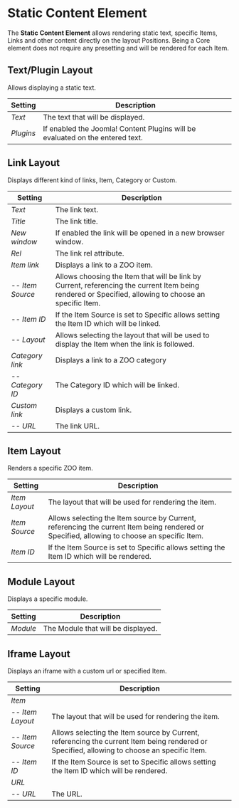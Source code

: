 # Static Content Element

The **Static Content Element** allows rendering static text, specific Items, Links and other content directly on the layout Positions. Being a Core element does not require any presetting and will be rendered for each Item.

## Text/Plugin Layout

Allows displaying a static text.

| Setting   | Description                                                                   |
| --------- | ----------------------------------------------------------------------------- |
| _Text_    | The text that will be displayed.                                              |
| _Plugins_ | If enabled the Joomla! Content Plugins will be evaluated on the entered text. |

## Link Layout

Displays different kind of links, Item, Category or Custom.

| Setting          | Description                                                                                                                                           |
| ---------------- | ----------------------------------------------------------------------------------------------------------------------------------------------------- |
| _Text_           | The link text.                                                                                                                                        |
| _Title_          | The link title.                                                                                                                                       |
| _New window_     | If enabled the link will be opened in a new browser window.                                                                                           |
| _Rel_            | The link rel attribute.                                                                                                                               |
| _Item link_      | Displays a link to a ZOO item.                                                                                                                        |
| -- _Item Source_ | Allows choosing the Item that will be link by Current, referencing the current Item being rendered or Specified, allowing to choose an specific Item. |
| -- _Item ID_     | If the Item Source is set to Specific allows setting the Item ID which will be linked.                                                                |
| -- _Layout_      | Allows selecting the layout that will be used to display the Item when the link is followed.                                                          |
| _Category link_  | Displays a link to a ZOO category                                                                                                                     |
| -- _Category ID_ | The Category ID which will be linked.                                                                                                                 |
| _Custom link_    | Displays a custom link.                                                                                                                               |
| -- _URL_         | The link URL.                                                                                                                                         |

## Item Layout

Renders a specific ZOO item.

| Setting       | Description                                                                                                                                 |
| ------------- | ------------------------------------------------------------------------------------------------------------------------------------------- |
| _Item Layout_ | The layout that will be used for rendering the item.                                                                                        |
| _Item Source_ | Allows selecting the Item source by Current, referencing the current Item being rendered or Specified, allowing to choose an specific Item. |
| _Item ID_     | If the Item Source is set to Specific allows setting the Item ID which will be rendered.                                                    |

## Module Layout

Displays a specific module.

| Setting  | Description                        |
| -------- | ---------------------------------- |
| _Module_ | The Module that will be displayed. |

## Iframe Layout

Displays an iframe with a custom url or specified Item.

| Setting          | Description                                                                                                                                 |
| ---------------- | ------------------------------------------------------------------------------------------------------------------------------------------- |
| _Item_           |
| -- _Item Layout_ | The layout that will be used for rendering the item.                                                                                        |
| -- _Item Source_ | Allows selecting the Item source by Current, referencing the current Item being rendered or Specified, allowing to choose an specific Item. |
| -- _Item ID_     | If the Item Source is set to Specific allows setting the Item ID which will be rendered.                                                    |
| _URL_            |
| -- _URL_         | The URL.                                                                                                                                    |
